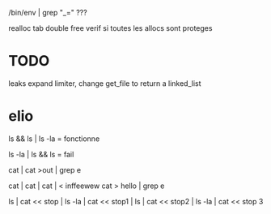 /bin/env | grep "_=" ???

realloc tab double free
verif si toutes les allocs sont proteges

# TODO
leaks expand limiter, change get_file to return a linked_list

# elio
ls && ls | ls -la = fonctionne

ls -la | ls && ls = fail

cat | cat >out | grep e

cat | cat | cat | < inffeewew cat > hello | grep e


ls | cat << stop | ls -la | cat << stop1 | ls | cat << stop2 | ls -la | cat << stop 3
